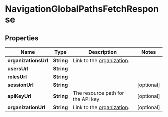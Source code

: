 

# NavigationGlobalPathsFetchResponse


## Properties

| Name | Type | Description | Notes |
|------------ | ------------- | ------------- | -------------|
|**organizationsUrl** | **String** | Link to the [organization](http://docs.griffin.com). |  |
|**usersUrl** | **String** |  |  |
|**rolesUrl** | **String** |  |  |
|**sessionUrl** | **String** |  |  [optional] |
|**apiKeyUrl** | **String** | The resource path for the API key |  [optional] |
|**organizationUrl** | **String** | Link to the [organization](http://docs.griffin.com). |  [optional] |



